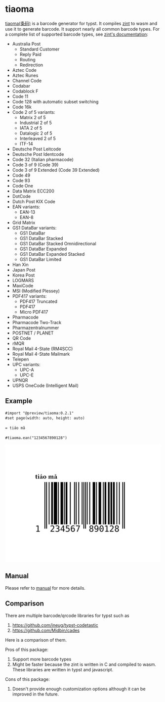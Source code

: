 # tiaoma

[tiaoma(条码)](https://github.com/enter-tainer/zint-wasi) is a barcode generator for typst. It compiles [zint](https://github.com/zint/zint) to wasm and use it to generate barcode. It support nearly all common barcode types. For a complete list of supported barcode types, see [zint's documentation](https://zint.org.uk/):

- Australia Post
  - Standard Customer
  - Reply Paid
  - Routing
  - Redirection
- Aztec Code
- Aztec Runes
- Channel Code
- Codabar
- Codablock F
- Code 11
- Code 128 with automatic subset switching
- Code 16k
- Code 2 of 5 variants:
  - Matrix 2 of 5
  - Industrial 2 of 5
  - IATA 2 of 5
  - Datalogic 2 of 5
  - Interleaved 2 of 5
  - ITF-14
- Deutsche Post Leitcode
- Deutsche Post Identcode
- Code 32 (Italian pharmacode)
- Code 3 of 9 (Code 39)
- Code 3 of 9 Extended (Code 39 Extended)
- Code 49
- Code 93
- Code One
- Data Matrix ECC200
- DotCode
- Dutch Post KIX Code
- EAN variants:
  - EAN-13
  - EAN-8
- Grid Matrix
- GS1 DataBar variants:
  - GS1 DataBar
  - GS1 DataBar Stacked
  - GS1 DataBar Stacked Omnidirectional
  - GS1 DataBar Expanded
  - GS1 DataBar Expanded Stacked
  - GS1 DataBar Limited
- Han Xin
- Japan Post
- Korea Post
- LOGMARS
- MaxiCode
- MSI (Modified Plessey)
- PDF417 variants:
  - PDF417 Truncated
  - PDF417
  - Micro PDF417
- Pharmacode
- Pharmacode Two-Track
- Pharmazentralnummer
- POSTNET / PLANET
- QR Code
- rMQR
- Royal Mail 4-State (RM4SCC)
- Royal Mail 4-State Mailmark
- Telepen
- UPC variants:
  - UPC-A
  - UPC-E
- UPNQR
- USPS OneCode (Intelligent Mail)

## Example

```typ
#import "@preview/tiaoma:0.2.1"
#set page(width: auto, height: auto)

= tiáo mǎ

#tiaoma.ean("1234567890128")
```

![example](./example.svg)

## Manual

Please refer to [manual](./manual.pdf) for more details.

## Comparison

There are multiple barcode/qrcode libraries for typst such as

1. https://github.com/jneug/typst-codetastic
2. https://github.com/Midbin/cades

Here is a comparison of them.

Pros of this package:

1. Support more barcode types
2. Might be faster because the zint is written in C and compiled to wasm. These libraries are written in typst and javascript.

Cons of this package:

1. Doesn't provide enough customization options although it can be improved in the future. 
